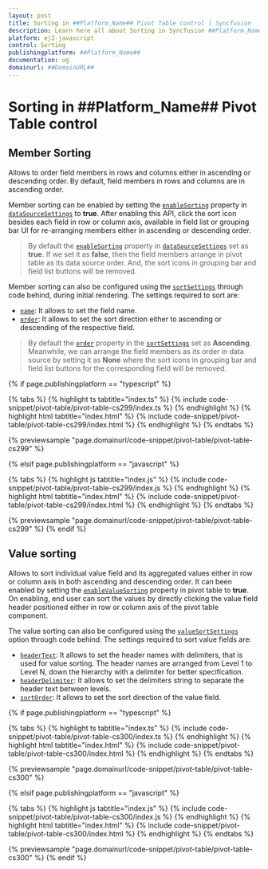 ```yaml
---
layout: post
title: Sorting in ##Platform_Name## Pivot Table control | Syncfusion
description: Learn here all about Sorting in Syncfusion ##Platform_Name## Pivot Table control of Syncfusion Essential JS 2 and more.
platform: ej2-javascript
control: Sorting 
publishingplatform: ##Platform_Name##
documentation: ug
domainurl: ##DomainURL##
---
```


# Sorting in ##Platform_Name## Pivot Table control

## Member Sorting

Allows to order field members in rows and columns either in ascending or descending order. By default, field members in rows and columns are in ascending order.

Member sorting can be enabled by setting the [`enableSorting`](https://ej2.syncfusion.com/javascript/documentation/api/pivotview/dataSourceSettings/#enablesorting) property in [`dataSourceSettings`](https://ej2.syncfusion.com/javascript/documentation/api/pivotview/dataSourceSettings/) to **true**. After enabling this API, click the sort icon besides each field in row or column axis, available in field list or grouping bar UI for re-arranging members either in ascending or descending order.

> By default the [`enableSorting`](https://ej2.syncfusion.com/javascript/documentation/api/pivotview/dataSourceSettings/#enablesorting) property in [`dataSourceSettings`](https://ej2.syncfusion.com/javascript/documentation/api/pivotview/dataSourceSettings/) set as **true**. If we set it as **false**, then the field members arrange in pivot table as its data source order. And, the sort icons in grouping bar and field list buttons will be removed.

Member sorting can also be configured using the [`sortSettings`](https://ej2.syncfusion.com/javascript/documentation/api/pivotview/sort/) through code behind, during initial rendering. The settings required to sort are:

* [`name`](https://ej2.syncfusion.com/javascript/documentation/api/pivotview/sort/#name): It allows to set the field name.
* [`order`](https://ej2.syncfusion.com/javascript/documentation/api/pivotview/sort/#order): It allows to set the sort direction either to ascending or descending of the respective field.

> By default the [`order`](https://ej2.syncfusion.com/javascript/documentation/api/pivotview/sort/#order) property in the [`sortSettings`](https://ej2.syncfusion.com/javascript/documentation/api/pivotview/sort/) set as **Ascending**. Meanwhile, we can arrange the field members as its order in data source by setting it as **None** where the sort icons in grouping bar and field list buttons for the corresponding field will be removed.

{% if page.publishingplatform == "typescript" %}

 {% tabs %}
{% highlight ts tabtitle="index.ts" %}
{% include code-snippet/pivot-table/pivot-table-cs299/index.ts %}
{% endhighlight %}
{% highlight html tabtitle="index.html" %}
{% include code-snippet/pivot-table/pivot-table-cs299/index.html %}
{% endhighlight %}
{% endtabs %}
        
{% previewsample "page.domainurl/code-snippet/pivot-table/pivot-table-cs299" %}

{% elsif page.publishingplatform == "javascript" %}

{% tabs %}
{% highlight js tabtitle="index.js" %}
{% include code-snippet/pivot-table/pivot-table-cs299/index.js %}
{% endhighlight %}
{% highlight html tabtitle="index.html" %}
{% include code-snippet/pivot-table/pivot-table-cs299/index.html %}
{% endhighlight %}
{% endtabs %}

{% previewsample "page.domainurl/code-snippet/pivot-table/pivot-table-cs299" %}
{% endif %}

## Value sorting

Allows to sort individual value field and its aggregated values either in row or column axis in both ascending and descending order. It can been enabled by setting the [`enableValueSorting`](https://ej2.syncfusion.com/javascript/documentation/api/pivotview/#enablevaluesorting) property in pivot table to **true**. On enabling, end user can sort the values by directly clicking the value field header positioned either in row or column axis of the pivot table component.

The value sorting can also be configured using the [`valueSortSettings`](https://ej2.syncfusion.com/javascript/documentation/api/pivotview/valueSortSettings/) option through code behind. The settings required to sort value fields are:

* [`headerText`](https://ej2.syncfusion.com/javascript/documentation/api/pivotview/valueSortSettings/#headertext): It allows to set the header names with delimiters, that is used for value sorting. The header names are arranged from Level 1 to Level N, down the hierarchy with a delimiter for better specification.
* [`headerDelimiter`](https://ej2.syncfusion.com/javascript/documentation/api/pivotview/valueSortSettings/#headerdelimiter): It allows to set the delimiters string to separate the header text between levels.
* [`sortOrder`](https://ej2.syncfusion.com/javascript/documentation/api/pivotview/valueSortSettings/#sortorder): It allows to set the sort direction of the value field.

{% if page.publishingplatform == "typescript" %}

 {% tabs %}
{% highlight ts tabtitle="index.ts" %}
{% include code-snippet/pivot-table/pivot-table-cs300/index.ts %}
{% endhighlight %}
{% highlight html tabtitle="index.html" %}
{% include code-snippet/pivot-table/pivot-table-cs300/index.html %}
{% endhighlight %}
{% endtabs %}
        
{% previewsample "page.domainurl/code-snippet/pivot-table/pivot-table-cs300" %}

{% elsif page.publishingplatform == "javascript" %}

{% tabs %}
{% highlight js tabtitle="index.js" %}
{% include code-snippet/pivot-table/pivot-table-cs300/index.js %}
{% endhighlight %}
{% highlight html tabtitle="index.html" %}
{% include code-snippet/pivot-table/pivot-table-cs300/index.html %}
{% endhighlight %}
{% endtabs %}

{% previewsample "page.domainurl/code-snippet/pivot-table/pivot-table-cs300" %}
{% endif %}